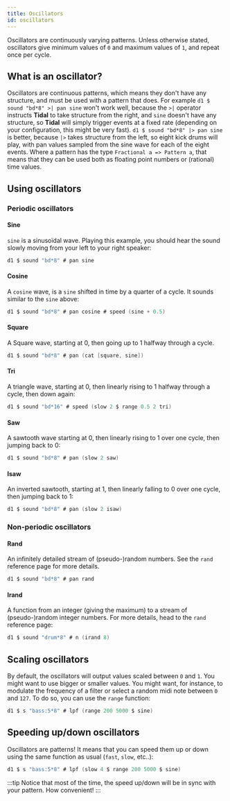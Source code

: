 ```yaml
---
title: Oscillators
id: oscillators
---
```


Oscillators are continuously varying patterns. Unless otherwise stated, oscillators give minimum values of `0` and maximum values of `1`, and repeat once per cycle.

## What is an oscillator?

Oscillators are continuous patterns, which means they don't have any structure, and must be used with a pattern that does. For example `d1 $ sound "bd*8" >| pan sine` won't work well, because the `>|` operator instructs **Tidal** to take structure from the right, and `sine` doesn't have any structure, so **Tidal** will simply trigger events at a fixed rate (depending on your configuration, this might be very fast). `d1 $ sound "bd*8" |> pan sine` is better, because `|>` takes structure from the left, so eight kick drums will play, with pan values sampled from the sine wave for each of the eight events. Where a pattern has the type `Fractional a => Pattern a`, that means that they can be used both as floating point numbers or (rational) time values. 

## Using oscillators

### Periodic oscillators
#### Sine

`sine` is a sinusoïdal wave. Playing this example, you should hear the sound slowly moving from your left to your right speaker:
```c
d1 $ sound "bd*8" # pan sine
```

#### Cosine

A `cosine` wave, is a `sine` shifted in time by a quarter of a cycle. It sounds similar to the `sine` above:

```c
d1 $ sound "bd*8" # pan cosine # speed (sine + 0.5)
```

#### Square

A Square wave, starting at 0, then going up to 1 halfway through a cycle.

```c
d1 $ sound "bd*8" # pan (cat [square, sine])
```

#### Tri

A triangle wave, starting at 0, then linearly rising to 1 halfway through a cycle, then down again:
```c
d1 $ sound "bd*16" # speed (slow 2 $ range 0.5 2 tri)
```

#### Saw

A sawtooth wave starting at 0, then linearly rising to 1 over one cycle, then jumping back to 0:

```c
d1 $ sound "bd*8" # pan (slow 2 saw)
```

#### Isaw

An inverted sawtooth, starting at 1, then linearly falling to 0 over one cycle, then jumping back to 1:

```c
d1 $ sound "bd*8" # pan (slow 2 isaw)
```

### Non-periodic oscillators

#### Rand

An infinitely detailed stream of (pseudo-)random numbers. See the `rand` reference page for more details.

```c
d1 $ sound "bd*8" # pan rand
```

#### Irand

A function from an integer (giving the maximum) to a stream of (pseudo-)random integer numbers. For more details, head to the `rand` reference page:

```c
d1 $ sound "drum*8" # n (irand 8)
```

## Scaling oscillators

By default, the oscillators will output values scaled between `0` and `1`. You might want to use bigger or smaller values. You might want, for instance, to modulate the frequency of a filter or select a random midi note between `0` and `127`. To do so, you can use the `range` function:

```c
d1 $ s "bass:5*8" # lpf (range 200 5000 $ sine) 
```

## Speeding up/down oscillators

Oscillators are patterns! It means that you can speed them up or down using the same function as usual (`fast`, `slow`, etc..): 
```c
d1 $ s "bass:5*8" # lpf (slow 4 $ range 200 5000 $ sine) 
```
:::tip
Notice that most of the time, the speed up/down will be in sync with your pattern. How convenient!
:::
